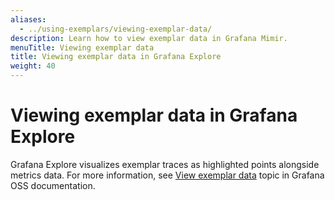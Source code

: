 ```yaml
---
aliases:
  - ../using-exemplars/viewing-exemplar-data/
description: Learn how to view exemplar data in Grafana Mimir.
menuTitle: Viewing exemplar data
title: Viewing exemplar data in Grafana Explore
weight: 40
---
```


# Viewing exemplar data in Grafana Explore

Grafana Explore visualizes exemplar traces as highlighted points alongside metrics data.
For more information, see [View exemplar data](https://grafana.com/docs/grafana/latest/basics/exemplars/view-exemplars/#view-exemplar-data) topic in Grafana OSS documentation.
